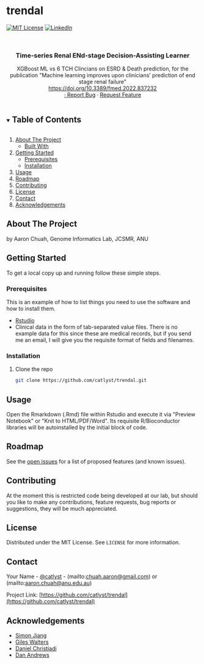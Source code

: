 # trendal

<!-- PROJECT SHIELDS -->
<!--
*** I'm using markdown "reference style" links for readability.
*** Reference links are enclosed in brackets [ ] instead of parentheses ( ).
*** See the bottom of this document for the declaration of the reference variables
*** for contributors-url, forks-url, etc. This is an optional, concise syntax you may use.
*** https://www.markdownguide.org/basic-syntax/#reference-style-links
-->

[![MIT License][license-shield]][license-url]
[![LinkedIn][linkedin-shield]][linkedin-url]

<br />
<p align="center">
  <h3 align="center">Time-series Renal ENd-stage Decision-Assisting Learner</h3>

  <p align="center">
    XGBoost ML vs 6 TCH Clincians on ESRD & Death prediction, for the publication "Machine learning improves upon clinicians’ prediction of end stage renal failure"
    <br />
    <a href="doi:10.3389/fmed.2022.837232">https://doi.org/10.3389/fmed.2022.837232</a>
    <br />
    <a href="https://github.com/catlyst/trendal">
    ·
    <a href="https://github.com/catlyst/trendal/issues">Report Bug</a>
    ·
    <a href="https://github.com/catlyst/trendal/issues">Request Feature</a>
  </p>
</p>

<!-- TABLE OF CONTENTS -->
<details open="open">
  <summary><h2 style="display: inline-block">Table of Contents</h2></summary>
  <ol>
    <li>
      <a href="#about-the-project">About The Project</a>
      <ul>
        <li><a href="#built-with">Built With</a></li>
      </ul>
    </li>
    <li>
      <a href="#getting-started">Getting Started</a>
      <ul>
        <li><a href="#prerequisites">Prerequisites</a></li>
        <li><a href="#installation">Installation</a></li>
      </ul>
    </li>
    <li><a href="#usage">Usage</a></li>
    <li><a href="#roadmap">Roadmap</a></li>
    <li><a href="#contributing">Contributing</a></li>
    <li><a href="#license">License</a></li>
    <li><a href="#contact">Contact</a></li>
    <li><a href="#acknowledgements">Acknowledgements</a></li>
  </ol>
</details>



<!-- ABOUT THE PROJECT -->
## About The Project

by
Aaron Chuah, Genome Informatics Lab, JCSMR, ANU

<!-- GETTING STARTED -->
## Getting Started

To get a local copy up and running follow these simple steps.

### Prerequisites

This is an example of how to list things you need to use the software and how to install them.
* [Rstudio](https://rstudio.com/products/rstudio/download/#download)
* Clinical data in the form of tab-separated value files. There is no example data for this since these are medical records, but if you send me an email, I will give you the requisite format of fields and filenames.


### Installation

1. Clone the repo
   ```sh
   git clone https://github.com/catlyst/trendal.git
   ```

<!-- USAGE EXAMPLES -->
## Usage

Open the Rmarkdown (.Rmd) file within Rstudio and execute it via "Preview Notebook" or "Knit to HTML/PDF/Word". Its requisite R/Bioconductor libraries will be autoinstalled by the initial block of code.

<!-- ROADMAP -->
## Roadmap

See the [open issues](https://github.com/catlyst/trendal/issues) for a list of proposed features (and known issues).


<!-- CONTRIBUTING -->
## Contributing

At the moment this is restricted code being developed at our lab, but should you like to make any contributions, feature requests, bug reports or suggestions, they will be much appreciated.

<!-- LICENSE -->
## License

Distributed under the MIT License. See `LICENSE` for more information.


<!-- CONTACT -->
## Contact

Your Name - [@catlyst](https://twitter.com/catlyst) - (mailto:chuah.aaron@gmail.com) or (mailto:aaron.chuah@anu.edu.au)

Project Link: [https://github.com/catlyst/trendal](https://github.com/catlyst/trendal)


<!-- ACKNOWLEDGEMENTS -->
## Acknowledgements

* [Simon Jiang](mailto:simon.jiang@anu.edu.au)
* [Giles Walters](mailto:giles.walters@anu.edu.au)
* [Daniel Christiadi](mailto:daniel.christiadi@anu.edu.au)
* [Dan Andrews](mailto:dan.andrews@anu.edu.au)


<!-- MARKDOWN LINKS & IMAGES -->
<!-- https://www.markdownguide.org/basic-syntax/#reference-style-links -->
[contributors-shield]: https://img.shields.io/github/contributors/catlyst/repo.svg?style=for-the-badge
[contributors-url]: https://github.com/catlyst/repo/graphs/contributors
[forks-shield]: https://img.shields.io/github/forks/catlyst/repo.svg?style=for-the-badge
[forks-url]: https://github.com/catlyst/repo/network/members
[stars-shield]: https://img.shields.io/github/stars/catlyst/repo.svg?style=for-the-badge
[stars-url]: https://github.com/catlyst/repo/stargazers
[issues-shield]: https://img.shields.io/github/issues/catlyst/repo.svg?style=for-the-badge
[issues-url]: https://github.com/catlyst/repo/issues
[license-shield]: https://img.shields.io/github/license/catlyst/repo.svg?style=for-the-badge
[license-url]: https://github.com/catlyst/trendal/blob/main/LICENSE
[linkedin-shield]: https://img.shields.io/badge/-LinkedIn-black.svg?style=for-the-badge&logo=linkedin&colorB=555
[linkedin-url]: https://linkedin.com/in/chuah-aaron
